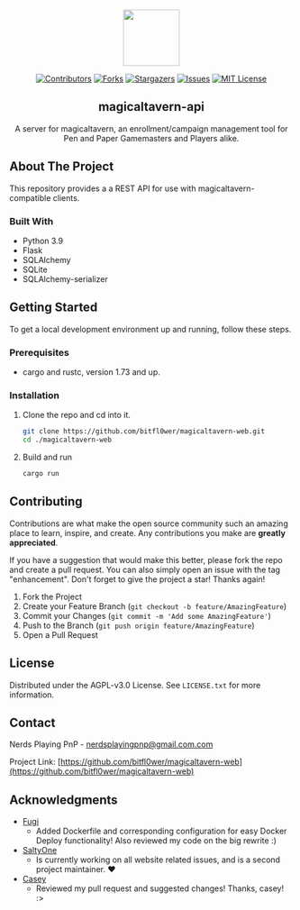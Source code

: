 <!-- Improved compatibility of back to top link: See: https://github.com/othneildrew/Best-README-Template/pull/73 -->
<a name="readme-top"></a>
<!--
*** Thanks for checking out the Best-README-Template. If you have a suggestion
*** that would make this better, please fork the repo and create a pull request
*** or simply open an issue with the tag "enhancement".
*** Don't forget to give the project a star!
*** Thanks again! Now go create something AMAZING! :D
-->

<!-- PROJECT SHIELDS -->
<!--
*** I'm using markdown "reference style" links for readability.
*** Reference links are enclosed in brackets [ ] instead of parentheses ( ).
*** See the bottom of this document for the declaration of the reference variables
*** for contributors-url, forks-url, etc. This is an optional, concise syntax you may use.
*** https://www.markdownguide.org/basic-syntax/#reference-style-links
-->


<!-- PROJECT LOGO -->
<br />
<div align="center">

<img src="https://cloud.bitfl0wer.de/apps/files_sharing/publicpreview/HmLLyW3ZKXNt3oK?file=/&fileId=1003663&x=400&y=400" style="width: 100px"/>

<br />

[![Contributors][contributors-shield]][contributors-url]
[![Forks][forks-shield]][forks-url]
[![Stargazers][stars-shield]][stars-url]
[![Issues][issues-shield]][issues-url]
[![MIT License][license-shield]][license-url]



<h2 align="center">magicaltavern-api</h3>

  <p align="center">
    A server for magicaltavern, an enrollment/campaign management tool for Pen and Paper Gamemasters and Players alike.
    <br />
</div>

<!-- ABOUT THE PROJECT -->
## About The Project

<!--[![Product Name Screen Shot][product-screenshot]](https://example.com)-->

This repository provides a a REST API for use with magicaltavern-compatible clients.


### Built With

* Python 3.9
* Flask
* SQLAlchemy
* SQLite
* SQLAlchemy-serializer


<!-- GETTING STARTED -->
## Getting Started

To get a local development environment up and running, follow these steps.

### Prerequisites

* cargo and rustc, version 1.73 and up.

### Installation

1. Clone the repo and cd into it.

   ```sh
   git clone https://github.com/bitfl0wer/magicaltavern-web.git
   cd ./magicaltavern-web
   ```

2. Build and run
   ```sh
   cargo run
   ```

<!-- CONTRIBUTING -->
## Contributing

Contributions are what make the open source community such an amazing place to learn, inspire, and create. Any contributions you make are **greatly appreciated**.

If you have a suggestion that would make this better, please fork the repo and create a pull request. You can also simply open an issue with the tag "enhancement".
Don't forget to give the project a star! Thanks again!

1. Fork the Project
2. Create your Feature Branch (`git checkout -b feature/AmazingFeature`)
3. Commit your Changes (`git commit -m 'Add some AmazingFeature'`)
4. Push to the Branch (`git push origin feature/AmazingFeature`)
5. Open a Pull Request


<!-- LICENSE -->
## License

Distributed under the AGPL-v3.0 License. See `LICENSE.txt` for more information.


<!-- CONTACT -->
## Contact

Nerds Playing PnP - nerdsplayingpnp@gmail.com.com

Project Link: [https://github.com/bitfl0wer/magicaltavern-web](https://github.com/bitfl0wer/magicaltavern-web)


<!-- ACKNOWLEDGMENTS -->
## Acknowledgments

* [Fugi](https://github.com/FugiMuffi)
  * Added Dockerfile and corresponding configuration for easy Docker Deploy functionality! Also reviewed my code on the big rewrite :)
* [SaltyOne](https://github.com/Juhi838b)
  * Is currently working on all website related issues, and is a second project maintainer. ❤️
* [Casey](https://github.com/KreerC)
  * Reviewed my pull request and suggested changes! Thanks, casey! :>


<!-- MARKDOWN LINKS & IMAGES -->
<!-- https://www.markdownguide.org/basic-syntax/#reference-style-links -->
[contributors-shield]: https://img.shields.io/github/contributors/bitfl0wer/magicaltavern-web.svg?style=plastic
[contributors-url]: https://github.com/bitfl0wer/magicaltavern-web/graphs/contributors
[forks-shield]: https://img.shields.io/github/forks/bitfl0wer/magicaltavern-web.svg?style=plastic
[forks-url]: https://github.com/bitfl0wer/magicaltavern-web/network/members
[stars-shield]: https://img.shields.io/github/stars/bitfl0wer/magicaltavern-web.svg?style=plastic
[stars-url]: https://github.com/bitfl0wer/magicaltavern-web/stargazers
[issues-shield]: https://img.shields.io/github/issues/bitfl0wer/magicaltavern-web.svg?style=plastic
[issues-url]: https://github.com/bitfl0wer/magicaltavern-web/issues
[license-shield]: https://img.shields.io/github/license/bitfl0wer/magicaltavern-web.svg?style=plastic
[license-url]: https://github.com/bitfl0wer/magicaltavern-web/blob/master/LICENSE.txt
